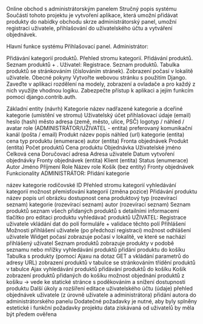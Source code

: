 Online obchod s administrátorským panelem
Stručný popis systému
Součástí tohoto projektu je vytvoření aplikace, která umožní přidávat produkty do nabídky obchodu skrze administrátorský panel, umožní registraci uživatele, přihlašování do uživatelského účtu a vytváření objednávek.

Hlavní funkce systému
Přihlašovací panel. Administrátor:

Přidávání kategorií produktů.
Přehled stromu kategorií.
Přidávání produktů.
Seznam produktů + . Uživatel:
Registrace.
Seznam produktů.
Tabulka produktů se stránkováním (číslováním stránek).
Zobrazení počasí v lokalitě uživatele.
Obecné pokyny
Vytvořte webovou stránku s použitím Django. Zaveďte v aplikaci rozdělení na modely, zobrazení a ovladače a pro každý z nich využijte vhodnou logiku. Zabezpečte přístup k aplikaci a jejím funkcím pomocí django.contrib.auth.

Základní entity (návrh)
Kategorie
název
nadřazené kategorie a dceřiné kategorie (umístění ve stromu)
Uživatelský účet
přihlašovací údaje (email)
heslo (hash)
město
adresa (země, město, ulice, PSČ)
logotyp / náhled / avatar
role (ADMINISTRÁTOR/UŽIVATEL - entita)
preferovaný komunikační kanál (pošta / email)
Produkt
název
popis
náhled (url)
kategorie (entita)
cena
typ produktu (enumerace)
autor (entita)
Fronta objednávek
Produkt (entita)
Počet produktů
Cena produktu
Objednávka
Uživatelské jméno
Celková cena
Doručovací adresa
Adresa uživatele
Datum vytvoření objednávky
Fronty objednávek (entita)
Klient (entita)
Status (enumerace)
Autor
Jméno
Příjmení
Role
Název role
Košík (bez entity)
Fronty objednávek
Funkcionality
ADMINISTRÁTOR: Přidání kategorie

název kategorie
rodičovské ID
Přehled stromu kategorií
vyhledávání kategorií
možnost přemisťování kategorií (změna pozice)
Přidávání produktu
název
popis
url obrázku
dostupnost
cena
produktový typ (rozevírací seznam)
kategorie (rozevírací seznam)
autor (rozevírací seznam)
Seznam produktů
seznam všech přidaných produktů s detailními informacemi
tlačítko pro editaci produktu
vyhledávač produktů
UŽIVATEL:
Registrace uživatele
vkládání dat do polí formuláře + validace těchto polí
Přihlášení
Možnosti přihlášení uživatele (po předchozí registraci)
možnost odhlášení uživatele
Widget počasí
zobrazuje počasí v lokalitě, ve které se nachází přihlášený uživatel
Seznam produktů
zobrazuje produkty v podobě seznamu nebo mřížky
vyhledávání produktů
přidání produktu do košíku
Tabulka s produkty (pomocí Ajaxu na dotaz GET a vkládání parametrů do adresy URL)
zobrazení produktů v tabulce se stránkováním
třídění produktů v tabulce
Ajax vyhledávání produktů
přidávání produktů do košíku
Košík
zobrazení produktů přidaných do košíku
možnost objednání produktů z košíku -> vede ke statické stránce s poděkováním a snížení dostupnosti produktu
Další úkoly a rozšíření
editace uživatelského účtu (údaje)
přehled objednávek uživatele (z úrovně uživatele a administrátora)
přidání autora do administrátorského panelu
Dodatečné požadavky
je nutné, aby byly splněny estetické i funkční požadavky projektu
data získávaná od uživatelů by měla být předem ověřena
